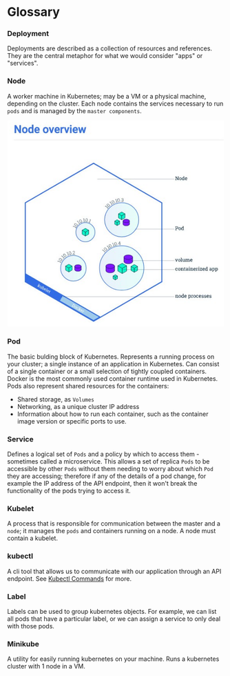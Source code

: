 # Glossary

### Deployment

Deployments are described as a collection of resources and references. They are the central metaphor for what we would consider "apps" or "services".

### Node

A worker machine in Kubernetes; may be a VM or a physical machine, depending on the cluster. Each node contains the services necessary to run `pods` and is managed by the `master components`.

![](../../.gitbook/assets/image.png)

### Pod

The basic bulding block of Kubernetes. Represents a running process on your cluster; a single instance of an application in Kubernetes. Can consist of a single container or a small selection of tightly coupled containers. Docker is the most commonly used container runtime used in Kubernetes. Pods also represent shared resources for the containers:

* Shared storage, as `Volumes`
* Networking, as a unique cluster IP address
* Information about how to run each container, such as the container image version or specific ports to use.

### Service

Defines a logical set of `Pods` and a policy by which to access them - sometimes called a microservice. This allows a set of replica `Pods` to be accessible by other `Pods` without them needing to worry about which `Pod` they are accessing; therefore if any of the details of a pod change, for example the IP address of the API endpoint, then it won't break the functionality of the pods trying to access it.

### Kubelet

A process that is responsible for communication between the master and a `node`; it manages the `pods` and containers running on a node. A node must contain a kubelet.

### kubectl

A cli tool that allows us to communicate with our application through an API endpoint. See [Kubectl Commands](:/34391bb87ec24c15aab3a09adc222097) for more.

### Label

Labels can be used to group kubernetes objects. For example, we can list all pods that have a particular label, or we can assign a service to only deal with those pods.

### Minikube

A utility for easily running kubernetes on your machine. Runs a kubernetes cluster with 1 node in a VM.

